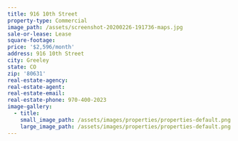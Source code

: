```yaml
---
title: 916 10th Street
property-type: Commercial
image_path: /assets/screenshot-20200226-191736-maps.jpg
sale-or-lease: Lease
square-footage:
price: '$2,596/month'
address: 916 10th Street
city: Greeley
state: CO
zip: '80631'
real-estate-agency:
real-estate-agent:
real-estate-email:
real-estate-phone: 970-400-2023
image-gallery:
  - title:
    small_image_path: /assets/images/properties/properties-default.png
    large_image_path: /assets/images/properties/properties-default.png
---
```


